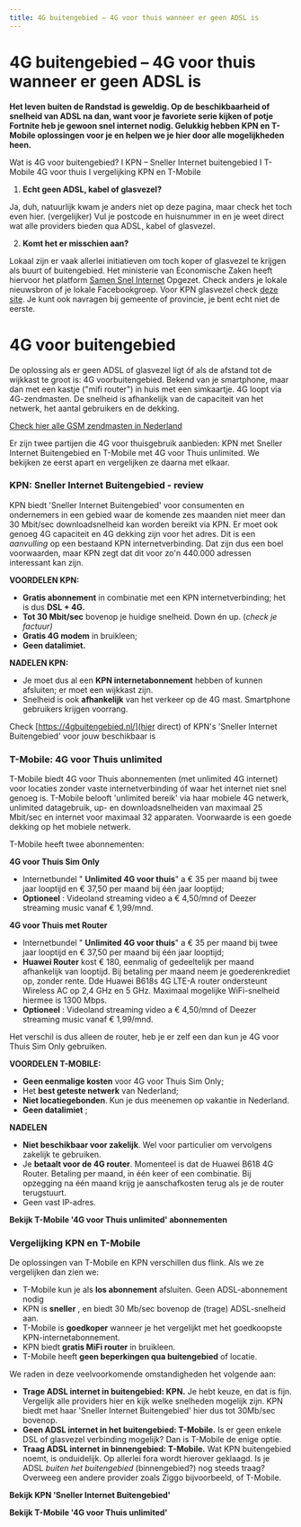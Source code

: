 ```yaml
---
title: 4G buitengebied – 4G voor thuis wanneer er geen ADSL is
---
```


# 4G buitengebied – 4G voor thuis wanneer er geen ADSL is

**Het leven buiten de Randstad is geweldig. Op de beschikbaarheid of snelheid van ADSL na dan, want voor je favoriete serie kijken of potje Fortnite heb je gewoon snel internet nodig. Gelukkig hebben KPN en T-Mobile oplossingen voor je en helpen we je hier door alle mogelijkheden heen.**

Wat is 4G voor buitengebied? I KPN – Sneller Internet buitengebied I T-Mobile 4G voor thuis I vergelijking KPN en T-Mobile

1. **Echt geen ADSL, kabel of glasvezel?**

Ja, duh, natuurlijk kwam je anders niet op deze pagina, maar check het toch even hier. (vergelijker)  Vul je postcode en huisnummer in en je weet direct wat alle providers bieden qua ADSL, kabel of glasvezel.

2. **Komt het er misschien aan?**

Lokaal zijn er vaak allerlei initiatieven om toch koper of glasvezel te krijgen als buurt of buitengebied. Het ministerie van Economische Zaken heeft hiervoor het platform [Samen Snel Internet](http://www.samensnelinternet.nl/) Opgezet. Check anders je lokale nieuwsbron of je lokale Facebookgroep. Voor KPN glasvezel check [deze site](https://www.kpnnetwerk.nl/). Je kunt ook navragen bij gemeente of provincie, je bent echt niet de eerste.

# 4G voor buitengebied

De oplossing als er geen ADSL of glasvezel ligt óf als de afstand tot de wijkkast te groot is: 4G voorbuitengebied. Bekend van je smartphone, maar dan met een kastje (&quot;mifi router&quot;) in huis met een simkaartje. 4G loopt via 4G-zendmasten. De snelheid is afhankelijk van de capaciteit van het netwerk, het aantal gebruikers en de dekking.

[Check hier alle GSM zendmasten in Nederland](http://www.gsmmasten.nl/)

Er zijn twee partijen die 4G voor thuisgebruik aanbieden: KPN met Sneller Internet Buitengebied en T-Mobile met 4G voor Thuis unlimited. We bekijken ze eerst apart en vergelijken ze daarna met elkaar.

### KPN: Sneller Internet Buitengebied - review

KPN biedt &#39;Sneller Internet Buitengebied&#39; voor consumenten en ondernemers in een gebied waar de komende zes maanden niet meer dan 30 Mbit/sec downloadsnelheid kan worden bereikt via KPN. Er moet ook genoeg 4G capaciteit en 4G dekking zijn voor het adres. Dit is een _aanvulling_ op een bestaand KPN internetverbinding. Dat zijn dus een boel voorwaarden, maar KPN zegt dat dit voor zo&#39;n 440.000 adressen interessant kan zijn.

**VOORDELEN KPN:**

- **Gratis abonnement** in combinatie met een KPN internetverbinding; het is dus **DSL + 4G.**
- **Tot 30 Mbit/sec** bovenop je huidige snelheid. Down én up. (_check je factuur)_
- **Gratis 4G modem** in bruikleen;
- **Geen datalimiet.**

**NADELEN KPN:**

- Je moet dus al een **KPN internetabonnement** hebben of kunnen afsluiten; er moet een wijkkast zijn.
- Snelheid is ook **afhankelijk** van het verkeer op de 4G mast. Smartphone gebruikers krijgen voorrang.

Check [https://4gbuitengebied.nl/](hier direct) of KPN&#39;s &#39;Sneller Internet Buitengebied&#39; voor jouw beschikbaar is



### T-Mobile: 4G voor Thuis unlimited

T-Mobile biedt 4G voor Thuis abonnementen (met unlimited 4G internet) voor locaties zonder vaste internetverbinding óf waar het internet niet snel genoeg is. T-Mobile belooft &#39;unlimited bereik&#39; via haar mobiele 4G netwerk, unlimited datagebruik, up- en downloadsnelheiden van maximaal 25 Mbit/sec en internet voor maximaal 32 apparaten. Voorwaarde is een goede dekking op het mobiele netwerk.

T-Mobile heeft twee abonnementen:

**4G voor Thuis Sim Only**

- Internetbundel &quot; **Unlimited 4G voor thuis**&quot; a € 35 per maand bij twee jaar looptijd en € 37,50 per maand bij één jaar looptijd;
- **Optioneel** : Videoland streaming video a € 4,50/mnd of Deezer streaming music vanaf € 1,99/mnd.

**4G voor Thuis met Router**

- Internetbundel &quot; **Unlimited 4G voor thuis**&quot; a € 35 per maand bij twee jaar looptijd en € 37,50 per maand bij één jaar looptijd;
- **Huawei Router** kost € 180, eenmalig of gedeeltelijk per maand afhankelijk van looptijd. Bij betaling per maand neem je goederenkrediet op, zonder rente. Dde Huawei B618s 4G LTE-A router ondersteunt Wireless AC op 2,4 GHz en 5 GHz. Maximaal mogelijke WiFi-snelheid hiermee is 1300 Mbps.
- **Optioneel** : Videoland streaming video a € 4,50/mnd of Deezer streaming music vanaf € 1,99/mnd.

Het verschil is dus alleen de router, heb je er zelf een dan kun je 4G voor Thuis Sim Only gebruiken.

**VOORDELEN T-MOBILE:**

- **Geen eenmalige kosten** voor 4G voor Thuis Sim Only;
- Het **best geteste netwerk** van Nederland;
- **Niet locatiegebonden**. Kun je dus meenemen op vakantie in Nederland.
- **Geen datalimiet** ;

**NADELEN**

- **Niet beschikbaar voor zakelijk**. Wel voor particulier om vervolgens zakelijk te gebruiken.
- Je **betaalt voor de 4G router**. Momenteel is dat de Huawei B618 4G Router. Betaling per maand, in één keer of een combinatie. Bij opzegging na één maand krijg je aanschafkosten terug als je de router terugstuurt.
- Geen vast IP-adres.

**Bekijk T-Mobile &#39;4G voor Thuis unlimited&#39; abonnementen**

### Vergelijking KPN en T-Mobile

De oplossingen van T-Mobile en KPN verschillen dus flink. Als we ze vergelijken dan zien we:

- T-Mobile kun je als **los abonnement** afsluiten. Geen ADSL-abonnement nodig
- KPN is **sneller** , en biedt 30 Mb/sec bovenop de (trage) ADSL-snelheid aan.
- T-Mobile is **goedkoper** wanneer je het vergelijkt met het goedkoopste KPN-internetabonnement.
- KPN biedt **gratis MiFi router** in bruikleen.
- T-Mobile heeft **geen beperkingen qua buitengebied** of locatie.

We raden in deze veelvoorkomende omstandigheden het volgende aan:

- **Trage ADSL internet in buitengebied: KPN.** Je hebt keuze, en dat is fijn. Vergelijk alle providers hier en kijk welke snelheden mogelijk zijn. KPN biedt met haar &#39;Sneller Internet Buitengebied&#39; hier dus tot 30Mb/sec bovenop.
- **Geen ADSL internet in het buitengebied: T-Mobile.** Is er geen enkele DSL of glasvezel verbinding mogelijk? Dan is T-Mobile de enige optie.
- **Traag ADSL internet in binnengebied: T-Mobile.** Wat KPN buitengebied noemt, is onduidelijk. Op allerlei fora wordt hierover geklaagd. Is je ADSL _buiten het buitengebied_ (binnengebied?) nog steeds traag? Overweeg een andere provider zoals Ziggo bijvoorbeeld, of T-Mobile.

**Bekijk KPN &#39;Sneller Internet Buitengebied&#39;**

**Bekijk T-Mobile &#39;4G voor Thuis unlimited&#39;**